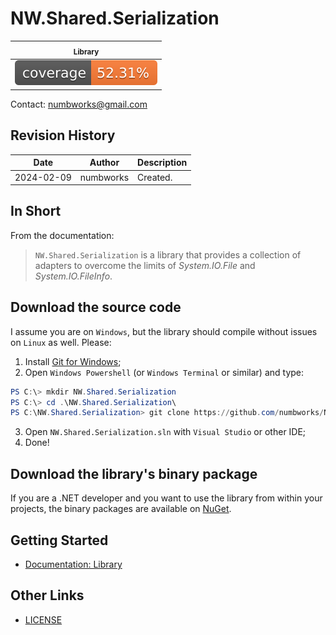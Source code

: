 # NW.Shared.Serialization

| <sub>Library</sub> |
|---|
|![codecoverage_library.svg](codecoverage_library.svg)|

Contact: numbworks@gmail.com

## Revision History

| Date | Author | Description |
|---|---|---|
| 2024-02-09 | numbworks | Created. |

## In Short

From the documentation:

> `NW.Shared.Serialization` is a library that provides a collection of adapters to overcome the limits of *System.IO.File* and *System.IO.FileInfo*.

## Download the source code

I assume you are on `Windows`, but the library should compile without issues on `Linux` as well. Please:

1. Install [Git for Windows](https://git-scm.com/download/win);
2. Open `Windows Powershell` (or `Windows Terminal` or similar) and type:

```powershell
PS C:\> mkdir NW.Shared.Serialization
PS C:\> cd .\NW.Shared.Serialization\
PS C:\NW.Shared.Serialization> git clone https://github.com/numbworks/NW.Shared.Serialization.git
```

3. Open `NW.Shared.Serialization.sln` with `Visual Studio` or other IDE;
4. Done!

## Download the library's binary package

If you are a .NET developer and you want to use the library from within your projects, the binary packages are available on [NuGet](https://www.nuget.org/packages/NW.Shared.Serialization/).

## Getting Started

- [Documentation: Library](docs/Documentation-NW.Shared.Serialization.md)

## Other Links

- [LICENSE](LICENSE)